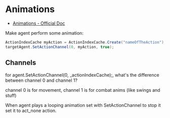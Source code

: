 # Animations

* [Animations - Official Doc](https://moddocs.bannerlord.com/asset-management/asset-types/animations/)

Make agent perform some animation:

``` cs
ActionIndexCache myAction = ActionIndexCache.Create("nameOfTheAction");
targetAgent.SetActionChannel(0, myAction, true);
```

## Channels

for agent.SetActionChannel(0, _actionIndexCache);, what's the difference between channel 0 and channel 1?

channel 0 is for movement, channel 1 is for combat anims (like swings and stuff)


When agent plays a looping animation set with SetActionChannel to stop it set it to act_none action.
